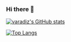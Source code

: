 ### Hi there 👋

[![varadiz's GitHub stats](https://github-readme-stats-varadiz.vercel.app/api?username=varadiz&show_icons=true&theme=gradient)](https://github.com/varadiz/github-readme-stats)

[![Top Langs](https://github-readme-stats-varadiz.vercel.app/api/top-langs/?username=varadiz&theme=gradient)](https://github.com/varadiz/github-readme-stats)


<!--
**varadiz/varadiz** is a ✨ _special_ ✨ repository because its `README.md` (this file) appears on your GitHub profile.

Here are some ideas to get you started:

- 🔭 I’m currently working on ...
- 🌱 I’m currently learning ...
- 👯 I’m looking to collaborate on ...
- 🤔 I’m looking for help with ...
- 💬 Ask me about ...
- 📫 How to reach me: ...
- 😄 Pronouns: ...
- ⚡ Fun fact: ...
-->

